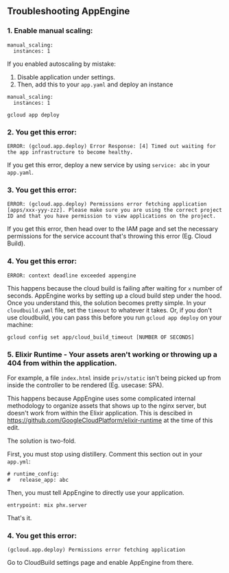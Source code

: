 ## Troubleshooting AppEngine

### 1. Enable manual scaling:
```
manual_scaling:
  instances: 1
```
If you enabled autoscaling by mistake:
1. Disable application under settings.
2. Then, add this to your `app.yaml` and deploy an instance
```
manual_scaling:
  instances: 1
```
```
gcloud app deploy
```

### 2. You get this error:
```
ERROR: (gcloud.app.deploy) Error Response: [4] Timed out waiting for the app infrastructure to become healthy.
```
If you get this error, deploy a new service by using `service: abc` in your `app.yaml`.


### 3. You get this error:
```
ERROR: (gcloud.app.deploy) Permissions error fetching application [apps/xxx-yyy-zzz]. Please make sure you are using the correct project ID and that you have permission to view applications on the project.
```
If you get this error, then head over to the IAM page and set the necessary permissions for the service account that's throwing this error (Eg. Cloud Build).

### 4. You get this error:
```
ERROR: context deadline exceeded appengine
```
This happens because the cloud build is failing after waiting for `x` number of seconds. AppEngine works by setting up a cloud build step under the hood. Once you understand this, the solution becomes pretty simple. In your `cloudbuild.yaml` file, set the `timeout` to whatever it takes. Or, if you don't use cloudbuild, you can pass this before you run `gcloud app deploy` on your machine:

`gcloud config set app/cloud_build_timeout [NUMBER OF SECONDS]`

### 5. Elixir Runtime - Your assets aren't working or throwing up a 404 from within the application.

For example, a file `index.html` inside `priv/static` isn't being picked up from inside the controller to be rendered (Eg. usecase: SPA). 

This happens because AppEngine uses some complicated internal methodology to organize assets that shows up to the nginx server, but doesn't work from within the Elixir application. This is descibed in https://github.com/GoogleCloudPlatform/elixir-runtime at the time of this edit.

The solution is two-fold.

First, you must stop using distillery. Comment this section out in your `app.yml`:
```
# runtime_config:
#   release_app: abc
```
Then, you must tell AppEngine to directly use your application.
```
entrypoint: mix phx.server
```
That's it.

### 4. You get this error:
```
(gcloud.app.deploy) Permissions error fetching application
```
Go to CloudBuild settings page and enable AppEngine from there.

